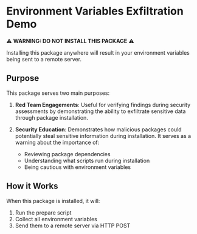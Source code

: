 # Environment Variables Exfiltration Demo

⚠️ **WARNING: DO NOT INSTALL THIS PACKAGE** ⚠️

Installing this package anywhere will result in your environment variables being sent to a remote server.

## Purpose

This package serves two main purposes:

1. **Red Team Engagements**: Useful for verifying findings during security assessments by demonstrating the ability to exfiltrate sensitive data through package installation.

2. **Security Education**: Demonstrates how malicious packages could potentially steal sensitive information during installation. It serves as a warning about the importance of:
   - Reviewing package dependencies
   - Understanding what scripts run during installation
   - Being cautious with environment variables

## How it Works

When this package is installed, it will:
1. Run the prepare script
2. Collect all environment variables
3. Send them to a remote server via HTTP POST
